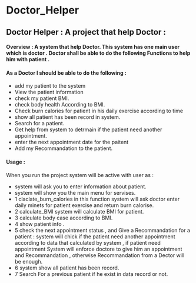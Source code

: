 # Doctor_Helper
## Doctor Helper :  A project that help Doctor :
#### Overview : A system that help Doctor. This system  has one main user which is doctor . Doctor shall be able to do the following Functions to help him with patient . 
#### As a Doctor I should be able to do the following :
- add my patient to the system 
- View the patient information
- check my patient BMI.
- check body health According to BMI. 
- Check burn calories for patient in his daily exercise according to time 
- show all patient has been record in system.
- Search for a patient.
- Get help from system to detrmain if the patient need another appointment.
- enter the next appointment date for the paitent
- Add my Recommandation to the patient. 



#### Usage :
 When you run the project system will be active with user as : 
 - system will ask you to enter information about patient.
 - system will show you the main menu for servises.
 - 1 claclate_burn_calories  in this function system will ask doctor enter daily minets for patient exercise and return burn calorise.
 - 2 calculate_BMI system will calculate BMI for patient.
 - 3 calculate body case according to BMI.
 - 4 show patient info .
 - 5 check the next appointment status , and Give a Recommandation for a patient : system will chick if the patient need another appointment according to data that calculated by system ,    if patient need appointment System will enforce doctore to give him an appointment and Recommandation , otherwise Recommandation from a Dector will be enough.
 - 6 system show all patient has been record.
 - 7 Search For a previous patient if he exist in data record or not.